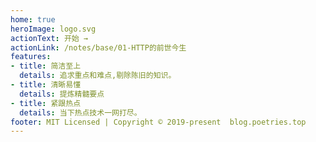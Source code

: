 ```yaml
---
home: true
heroImage: logo.svg
actionText: 开始 →
actionLink: /notes/base/01-HTTP的前世今生
features:
- title: 简洁至上
  details: 追求重点和难点,剔除陈旧的知识。
- title: 清晰易懂
  details: 提炼精髓要点
- title: 紧跟热点
  details: 当下热点技术一网打尽。
footer: MIT Licensed | Copyright © 2019-present  blog.poetries.top
---
```

